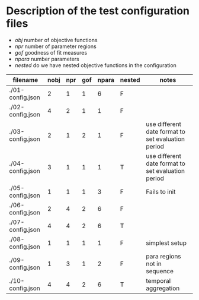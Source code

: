 # Description of the test configuration files

- *obj* number of objective functions
- *npr* number of parameter regions
- *gof* goodness of fit measures
- *npara* number parameters
- *nested* do we have nested objective functions in the configuration


| filename                  | nobj | npr | gof | npara | nested |  notes                         |
|---------------------------|------|-----|-----|-------|--------|--------------------------------|
|     ./01-config.json      | 2    | 1   | 1   |  6    |  F     |                                |
|     ./02-config.json      | 4    | 2   | 1   |  1    |  F     |                                |
|     ./03-config.json      | 2    | 1   | 2   |  1    |  F     | use different date format to set evaluation period |
|     ./04-config.json      | 3    | 1   | 1   |  1    |  T     | use different date format to set evaluation period |
|     ./05-config.json      | 1    | 1   | 1   |  3    |  F     | Fails to init                  |
|     ./06-config.json      | 2    | 4   | 2   |  6    |  F     |                                |
|     ./07-config.json      | 4    | 4   | 2   |  6    |  T     |                                |
|     ./08-config.json      | 1    | 1   | 1   |  1    |  F     | simplest setup                 |
|     ./09-config.json      | 1    | 3   | 1   |  2    |  F     | para regions not in sequence   |
|     ./10-config.json      | 4    | 4   | 2   |  6    |  T     | temporal aggregation           |
